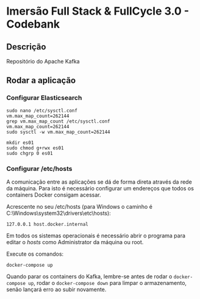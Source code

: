 # Imersão Full Stack & FullCycle 3.0 - Codebank

## Descrição

Repositório do Apache Kafka

## Rodar a aplicação

### Configurar Elasticsearch

```
sudo nano /etc/sysctl.conf
vm.max_map_count=262144
grep vm.max_map_count /etc/sysctl.conf
vm.max_map_count=262144
sudo sysctl -w vm.max_map_count=262144

mkdir es01
sudo chmod g+rwx es01
sudo chgrp 0 es01
```

### Configurar /etc/hosts

A comunicação entre as aplicações se dá de forma direta através da rede da máquina.
Para isto é necessário configurar um endereços que todos os containers Docker consigam acessar.

Acrescente no seu /etc/hosts (para Windows o caminho é C:\Windows\system32\drivers\etc\hosts):
```
127.0.0.1 host.docker.internal
```
Em todos os sistemas operacionais é necessário abrir o programa para editar o *hosts* como Administrator da máquina ou root.

Execute os comandos:

```
docker-compose up
```

Quando parar os containers do Kafka, lembre-se antes de rodar o `docker-compose up`, rodar o `docker-compose down` para limpar o armazenamento, senão lançará erro ao subir novamente.